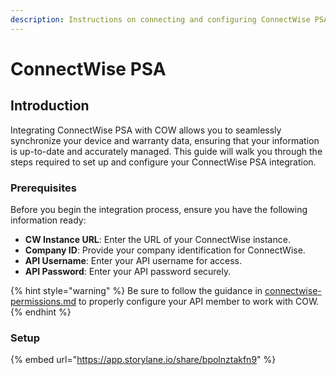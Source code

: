 ```yaml
---
description: Instructions on connecting and configuring ConnectWise PSA.
---
```


# ConnectWise PSA

## Introduction

Integrating ConnectWise PSA with COW allows you to seamlessly synchronize your device and warranty data, ensuring that your information is up-to-date and accurately managed. This guide will walk you through the steps required to set up and configure your ConnectWise PSA integration.

### Prerequisites

Before you begin the integration process, ensure you have the following information ready:

* **CW Instance URL**: Enter the URL of your ConnectWise instance.
* **Company ID**: Provide your company identification for ConnectWise.
* **API Username**: Enter your API username for access.
* **API Password**: Enter your API password securely.

{% hint style="warning" %}
Be sure to follow the guidance in [connectwise-permissions.md](connectwise-permissions.md "mention") to properly configure your API member to work with COW.
{% endhint %}

### Setup

{% embed url="https://app.storylane.io/share/bpolnztakfn9" %}
